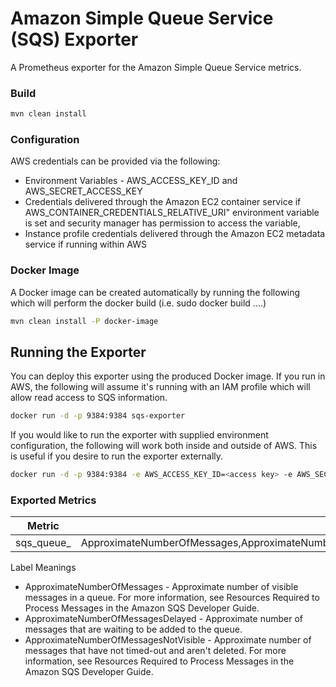 # Amazon Simple Queue Service (SQS) Exporter

A Prometheus exporter for the Amazon Simple Queue Service metrics.

### Build
```bash
mvn clean install
```

### Configuration
AWS credentials can be provided via the following:

* Environment Variables - AWS_ACCESS_KEY_ID and AWS_SECRET_ACCESS_KEY
* Credentials delivered through the Amazon EC2 container service if AWS_CONTAINER_CREDENTIALS_RELATIVE_URI" environment variable is set and security manager has permission to access the variable,
* Instance profile credentials delivered through the Amazon EC2 metadata service if running within AWS


### Docker Image

A Docker image can be created automatically by running the following which will perform the docker build (i.e. sudo docker build ....)

```bash
mvn clean install -P docker-image
```

## Running the Exporter

You can deploy this exporter using the produced Docker image.  If you run in AWS, the following will assume it's running with an IAM profile which will allow read access to SQS information.

```bash
docker run -d -p 9384:9384 sqs-exporter
```

If you would like to run the exporter with supplied environment configuration, the following will work both inside and outside of AWS.  This is useful if you desire to run the exporter externally.

```bash
docker run -d -p 9384:9384 -e AWS_ACCESS_KEY_ID=<access key> -e AWS_SECRET_ACCESS_KEY=<secret key> sqs-exporter
```



### Exported Metrics

| Metric  | Labels |
| ------  | ------ |
| sqs_queue_<queue name> | ApproximateNumberOfMessages,ApproximateNumberOfMessagesDelayed,ApproximateNumberOfMessagesNotVisible |


Label Meanings

* ApproximateNumberOfMessages - Approximate number of visible messages in a queue. For more information, see Resources Required to Process Messages in the Amazon SQS Developer Guide.
* ApproximateNumberOfMessagesDelayed - Approximate number of messages that are waiting to be added to the queue.
* ApproximateNumberOfMessagesNotVisible - Approximate number of messages that have not timed-out and aren't deleted. For more information, see Resources Required to Process Messages in the Amazon SQS Developer Guide.
